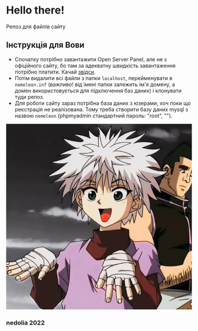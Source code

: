 # Hello there!
Репоз для файлів сайту

## Інструкція для Вови

  - Спочатку потрібно завантажити Open Server Panel, але не з офіційного сайту, бо там за адекватну швидкість завантаження потрібно платити. Качай [звідси](https://soft.mydiv.net/win/download-OpenServer.html).
  - Потім видалити всі файли з папки `localhost`, перейменувати в `nemeleon.inf` (важливо! від імені папки залежить ім'я домену, а домен використовується для підключення баз даних) і клонувати туди репоз.
  - Для роботи сайту зараз потрібна база даних з юзерами, хоч поки що реєстрація не реалізована. Тому треба створити базу даних mysql з назвою `nemeleon` (phpmyadmin стандартний пароль: "root", "").

![gonchik](css/index.jpg)
### nedolia 2022
